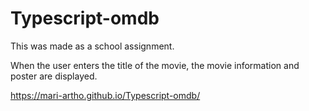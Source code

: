# Typescript-omdb
This was made as a school assignment. 

When the user enters the title of the movie, the movie information and poster are displayed.

https://mari-artho.github.io/Typescript-omdb/
